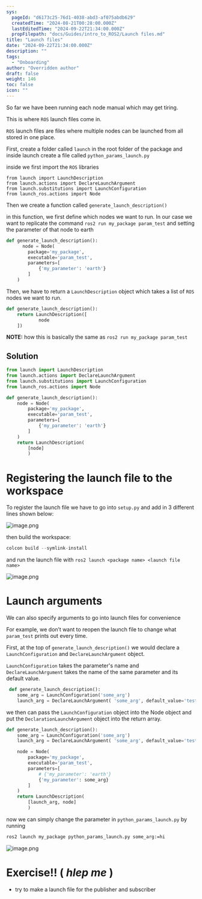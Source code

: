 ```yaml
---
sys:
  pageId: "d6173c25-76d1-4038-abd3-af075abdb629"
  createdTime: "2024-08-21T00:28:00.000Z"
  lastEditedTime: "2024-09-22T21:34:00.000Z"
  propFilepath: "docs/Guides/intro_to_ROS2/Launch files.md"
title: "Launch files"
date: "2024-09-22T21:34:00.000Z"
description: ""
tags:
  - "Onboarding"
author: "Overridden author"
draft: false
weight: 146
toc: false
icon: ""
---
```


So far we have been running each node manual which may get tiring.

This is where `ROS` launch files come in.

`ROS` launch files are files where multiple nodes can be launched from all stored in one place.

First, create a folder called `launch` in the root folder of the package and inside launch create a file called `python_params_launch.py` 

inside we first import the `ROS` libraries

```docker
from launch import LaunchDescription
from launch.actions import DeclareLaunchArgument
from launch.substitutions import LaunchConfiguration
from launch_ros.actions import Node
```

Then we create a function called `generate_launch_description()`

in this function, we first define which nodes we want to run. In our case we want to replicate the command `ros2 run my_package param_test` and setting the parameter of that node to earth

```python
def generate_launch_description():
	  node = Node(
        package='my_package',
        executable='param_test',
        parameters=[
            {'my_parameter': 'earth'}
        ]
    )
```

 Then, we have to return a `LaunchDescription` object which takes a list of `ROS` nodes we want to run.

```python
def generate_launch_description():
    return LaunchDescription([
			node
    ])
```

**NOTE:** how this is basically the same as `ros2 run my_package param_test`

## Solution

```python
from launch import LaunchDescription
from launch.actions import DeclareLaunchArgument
from launch.substitutions import LaunchConfiguration
from launch_ros.actions import Node

def generate_launch_description():
    node = Node(
        package='my_package',
        executable='param_test',
        parameters=[
            {'my_parameter': 'earth'}
        ]
    )
    return LaunchDescription(
        [node]
        )
```

# Registering the launch file to the workspace

To register the launch file we have to go into `setup.py` and add in 3 different lines shown below:

![image.png](https://prod-files-secure.s3.us-west-2.amazonaws.com/d518164a-d88e-44d1-a4ee-3adb3bd8bce0/f50aa845-71da-468c-a148-4c842d13c8df/image.png?X-Amz-Algorithm=AWS4-HMAC-SHA256&X-Amz-Content-Sha256=UNSIGNED-PAYLOAD&X-Amz-Credential=ASIAZI2LB4663EI6RJB5%2F20250626%2Fus-west-2%2Fs3%2Faws4_request&X-Amz-Date=20250626T190717Z&X-Amz-Expires=3600&X-Amz-Security-Token=IQoJb3JpZ2luX2VjEGsaCXVzLXdlc3QtMiJIMEYCIQDeIFiaTGa1SfVjUmW8WLXIjpH7MGgQmfzO1ZzTsAllBQIhAPdxCSXmMr1iUTa2oeoFjInRIgos3L1xl%2F%2BGiswznQB0Kv8DCGQQABoMNjM3NDIzMTgzODA1IgwE2VJp4lCa0lk44vIq3AOIyGy7HxJmCrd%2FnE3Jxn%2BLR6pS7jIFwkiiSnobO1%2BTS4V5WY6B0yjJH7LUTpnl%2BAQdTdzVHKbn4Zb%2FfLUkWr0X0ToYE6k3zaHtaWD7H5%2BlPU5%2BDcV7UJMDvrwq1%2BepONBiyqwcFIVKUNniyV9rFCdyjlWm69klmeOgTcD8yTGk%2BJLX9EzfZ0YUWvpiuZNKYML75eOVNr%2BmtE6L76yHJe3Y%2B4bmS4IuCcPbul24wp4YM1N0dK3qbg%2FF2vb3DwR4czM4NY6m2yXRUQ5DISaAQXZXOmKZ%2FliDNFPQsF5XMDEihibaTG%2FFF26D8wL5HWGXZJ69zZ%2FibIpXlr9WotWcQVXaoe4%2BHM24xzmiXBnW2GAyYooL1QuFGEzZD7wDKxiaQvYyVhWkcCgR6vbF%2BcJh82P9%2BwaeitgGPmyXCl5kCen18Bh50t82UA2CVyBnoSw29Ex9YayBj0INXa8yCBXrCbPZzDT57RDt%2FQLBg6WLOngZ1Op3B%2FxYNij4gYLaQ1w5r0laz4sPXW%2Br%2F3k%2Bl%2Fgy3C8IQH5cjxRZTmmHfZL%2FouOyg3pryeo5jjc4tXRDYyHwsD16kocNPhWWV8UqVd1FU4wu%2Fy7%2Fzgr2e%2FV5vpZiwLTJKxemXyeFgrwHjaQQCzCfq%2FbCBjqkAS9xQG1Ly%2BjZOJDtf0OwPcb7xxrjn8gm%2BaXPKTeeYIwOXj7zAm%2FYJms0ZqcanKINMiQ1OWD9YcafZaGAkCkzD3%2BMyrBpERi6GcU9R2vfqxz79yBYk71JhIZvXyciXugdP8YflCTPpyHOO0NAfaf2H4ytOtFEsTDmrcy2rlU0gpgINLsvHLlrBccAPNgPkCttf47z7nNHh5pVlAdXIuOke1ifywie&X-Amz-Signature=78348a50320102c0542a7d0dd0f906fe34aa58b63ac02054ac95c29f5e5360af&X-Amz-SignedHeaders=host&x-amz-checksum-mode=ENABLED&x-id=GetObject)

then build the workspace:

```python
colcon build --symlink-install
```

and run the launch file with `ros2 launch <package name> <launch file name>`

![image.png](https://prod-files-secure.s3.us-west-2.amazonaws.com/d518164a-d88e-44d1-a4ee-3adb3bd8bce0/9ca5992d-b0af-43b9-a7b6-f5d141ad4cc0/image.png?X-Amz-Algorithm=AWS4-HMAC-SHA256&X-Amz-Content-Sha256=UNSIGNED-PAYLOAD&X-Amz-Credential=ASIAZI2LB4663EI6RJB5%2F20250626%2Fus-west-2%2Fs3%2Faws4_request&X-Amz-Date=20250626T190717Z&X-Amz-Expires=3600&X-Amz-Security-Token=IQoJb3JpZ2luX2VjEGsaCXVzLXdlc3QtMiJIMEYCIQDeIFiaTGa1SfVjUmW8WLXIjpH7MGgQmfzO1ZzTsAllBQIhAPdxCSXmMr1iUTa2oeoFjInRIgos3L1xl%2F%2BGiswznQB0Kv8DCGQQABoMNjM3NDIzMTgzODA1IgwE2VJp4lCa0lk44vIq3AOIyGy7HxJmCrd%2FnE3Jxn%2BLR6pS7jIFwkiiSnobO1%2BTS4V5WY6B0yjJH7LUTpnl%2BAQdTdzVHKbn4Zb%2FfLUkWr0X0ToYE6k3zaHtaWD7H5%2BlPU5%2BDcV7UJMDvrwq1%2BepONBiyqwcFIVKUNniyV9rFCdyjlWm69klmeOgTcD8yTGk%2BJLX9EzfZ0YUWvpiuZNKYML75eOVNr%2BmtE6L76yHJe3Y%2B4bmS4IuCcPbul24wp4YM1N0dK3qbg%2FF2vb3DwR4czM4NY6m2yXRUQ5DISaAQXZXOmKZ%2FliDNFPQsF5XMDEihibaTG%2FFF26D8wL5HWGXZJ69zZ%2FibIpXlr9WotWcQVXaoe4%2BHM24xzmiXBnW2GAyYooL1QuFGEzZD7wDKxiaQvYyVhWkcCgR6vbF%2BcJh82P9%2BwaeitgGPmyXCl5kCen18Bh50t82UA2CVyBnoSw29Ex9YayBj0INXa8yCBXrCbPZzDT57RDt%2FQLBg6WLOngZ1Op3B%2FxYNij4gYLaQ1w5r0laz4sPXW%2Br%2F3k%2Bl%2Fgy3C8IQH5cjxRZTmmHfZL%2FouOyg3pryeo5jjc4tXRDYyHwsD16kocNPhWWV8UqVd1FU4wu%2Fy7%2Fzgr2e%2FV5vpZiwLTJKxemXyeFgrwHjaQQCzCfq%2FbCBjqkAS9xQG1Ly%2BjZOJDtf0OwPcb7xxrjn8gm%2BaXPKTeeYIwOXj7zAm%2FYJms0ZqcanKINMiQ1OWD9YcafZaGAkCkzD3%2BMyrBpERi6GcU9R2vfqxz79yBYk71JhIZvXyciXugdP8YflCTPpyHOO0NAfaf2H4ytOtFEsTDmrcy2rlU0gpgINLsvHLlrBccAPNgPkCttf47z7nNHh5pVlAdXIuOke1ifywie&X-Amz-Signature=2c7cf3de7ee4f3fdfc80d863eac659ae7549394d61db4807318f39c9ca52491f&X-Amz-SignedHeaders=host&x-amz-checksum-mode=ENABLED&x-id=GetObject)

# Launch arguments

We can also specify arguments to go into launch files for convenience

For example, we don’t want to reopen the launch file to change what `param_test` prints out every time.

First, at the top of `generate_launch_description()` we would declare a `LaunchConfiguration` and `DeclareLaunchArgument` object. 

`LaunchConfiguration` takes the parameter's name and `DeclareLaunchArgument` takes the name of the same parameter and its default value.

```python
 def generate_launch_description():
    some_arg = LaunchConfiguration('some_arg')
    launch_arg = DeclareLaunchArgument( 'some_arg', default_value='test') 
```

we then can pass the `LaunchConfiguration` object into the Node object and put the `DeclarationLaunchArgument` object into the return array.

```python
def generate_launch_description():
    some_arg = LaunchConfiguration('some_arg')
    launch_arg = DeclareLaunchArgument( 'some_arg', default_value='test')

    node = Node(
        package='my_package',
        executable='param_test',
        parameters=[
            # {'my_parameter': 'earth'}
            {'my_parameter': some_arg}
        ]
    )
    return LaunchDescription(
        [launch_arg, node]
        )
```

now we can simply change the parameter in `python_params_launch.py` by running 

```bash
ros2 launch my_package python_params_launch.py some_arg:=hi
```

![image.png](https://prod-files-secure.s3.us-west-2.amazonaws.com/d518164a-d88e-44d1-a4ee-3adb3bd8bce0/ae87690b-dcdf-4588-b5aa-960c40cc8416/image.png?X-Amz-Algorithm=AWS4-HMAC-SHA256&X-Amz-Content-Sha256=UNSIGNED-PAYLOAD&X-Amz-Credential=ASIAZI2LB4663EI6RJB5%2F20250626%2Fus-west-2%2Fs3%2Faws4_request&X-Amz-Date=20250626T190717Z&X-Amz-Expires=3600&X-Amz-Security-Token=IQoJb3JpZ2luX2VjEGsaCXVzLXdlc3QtMiJIMEYCIQDeIFiaTGa1SfVjUmW8WLXIjpH7MGgQmfzO1ZzTsAllBQIhAPdxCSXmMr1iUTa2oeoFjInRIgos3L1xl%2F%2BGiswznQB0Kv8DCGQQABoMNjM3NDIzMTgzODA1IgwE2VJp4lCa0lk44vIq3AOIyGy7HxJmCrd%2FnE3Jxn%2BLR6pS7jIFwkiiSnobO1%2BTS4V5WY6B0yjJH7LUTpnl%2BAQdTdzVHKbn4Zb%2FfLUkWr0X0ToYE6k3zaHtaWD7H5%2BlPU5%2BDcV7UJMDvrwq1%2BepONBiyqwcFIVKUNniyV9rFCdyjlWm69klmeOgTcD8yTGk%2BJLX9EzfZ0YUWvpiuZNKYML75eOVNr%2BmtE6L76yHJe3Y%2B4bmS4IuCcPbul24wp4YM1N0dK3qbg%2FF2vb3DwR4czM4NY6m2yXRUQ5DISaAQXZXOmKZ%2FliDNFPQsF5XMDEihibaTG%2FFF26D8wL5HWGXZJ69zZ%2FibIpXlr9WotWcQVXaoe4%2BHM24xzmiXBnW2GAyYooL1QuFGEzZD7wDKxiaQvYyVhWkcCgR6vbF%2BcJh82P9%2BwaeitgGPmyXCl5kCen18Bh50t82UA2CVyBnoSw29Ex9YayBj0INXa8yCBXrCbPZzDT57RDt%2FQLBg6WLOngZ1Op3B%2FxYNij4gYLaQ1w5r0laz4sPXW%2Br%2F3k%2Bl%2Fgy3C8IQH5cjxRZTmmHfZL%2FouOyg3pryeo5jjc4tXRDYyHwsD16kocNPhWWV8UqVd1FU4wu%2Fy7%2Fzgr2e%2FV5vpZiwLTJKxemXyeFgrwHjaQQCzCfq%2FbCBjqkAS9xQG1Ly%2BjZOJDtf0OwPcb7xxrjn8gm%2BaXPKTeeYIwOXj7zAm%2FYJms0ZqcanKINMiQ1OWD9YcafZaGAkCkzD3%2BMyrBpERi6GcU9R2vfqxz79yBYk71JhIZvXyciXugdP8YflCTPpyHOO0NAfaf2H4ytOtFEsTDmrcy2rlU0gpgINLsvHLlrBccAPNgPkCttf47z7nNHh5pVlAdXIuOke1ifywie&X-Amz-Signature=bb3761608842a3bbc0995554c55a5000a9ac3d84aeee1dddd2df19c32a055fdf&X-Amz-SignedHeaders=host&x-amz-checksum-mode=ENABLED&x-id=GetObject)

# Exercise!! ( _hlep me_ )

- try to make a launch file for the publisher and subscriber
